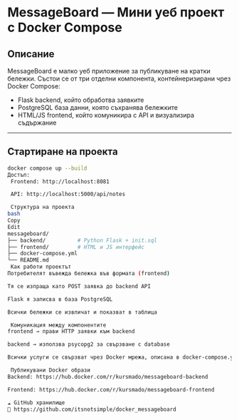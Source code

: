 #  MessageBoard — Мини уеб проект с Docker Compose

##  Описание

MessageBoard е малко уеб приложение за публикуване на кратки бележки. Състои се от три отделни компонента, контейнеризирани чрез Docker Compose:
- Flask backend, който обработва заявките
- PostgreSQL база данни, която съхранява бележките
- HTML/JS frontend, който комуникира с API и визуализира съдържание

---

##  Стартиране на проекта

```bash
docker compose up --build
Достъп:
 Frontend: http://localhost:8081

 API: http://localhost:5000/api/notes

 Структура на проекта
bash
Copy
Edit
messageboard/
├── backend/          # Python Flask + init.sql
├── frontend/         # HTML и JS интерфейс
├── docker-compose.yml
└── README.md
 Как работи проектът
Потребителят въвежда бележка във формата (frontend)

Тя се изпраща като POST заявка до backend API

Flask я записва в база PostgreSQL

Всички бележки се извличат и показват в таблица

 Комуникация между компонентите
frontend → прави HTTP заявки към backend

backend → използва psycopg2 за свързване с database

Всички услуги се свързват чрез Docker мрежа, описана в docker-compose.yml

 Публикувани Docker образи
Backend: https://hub.docker.com/r/kursmado/messageboard-backend

Frontend: https://hub.docker.com/r/kursmado/messageboard-frontend

☁️ GitHub хранилище
🔗 https://github.com/itsnotsimple/docker_messageboard
